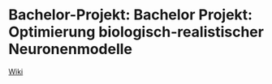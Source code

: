 # Bachelor-Projekt: Bachelor Projekt: Optimierung biologisch-realistischer Neuronenmodelle

[Wiki](https://github.com/StdCG/Projekt-KI/wiki)
